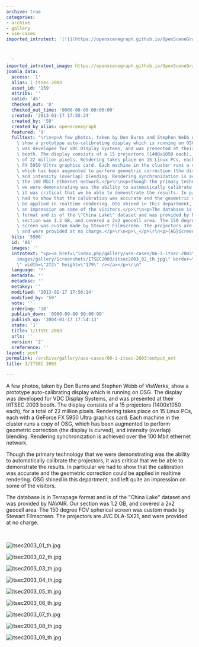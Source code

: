 ```yaml
---
archive: true
categories:
- archive
- gallery
- use-cases
imported_introtext: '[![](https://openscenegraph.github.io/OpenSceneGraphDotComBackup/OpenSceneGraph/www.openscenegraph.com/images/gallery/Screenshots/ITSEC2003/itsec2003_02_th.jpg)](https://openscenegraph.github.io/OpenSceneGraphDotComBackup/OpenSceneGraph/www.openscenegraph.com/index.php/gallery/use-cases/86-i-itsec-2003.html)



  '
imported_introtext_image: https://openscenegraph.github.io/OpenSceneGraphDotComBackup/OpenSceneGraph/www.openscenegraph.com/images/gallery/Screenshots/ITSEC2003/itsec2003_02_th.jpg
joomla_data:
  access: '1'
  alias: i-itsec-2003
  asset_id: '159'
  attribs: ''
  catid: '45'
  checked_out: '0'
  checked_out_time: '0000-00-00 00:00:00'
  created: '2013-01-17 17:55:24'
  created_by: '50'
  created_by_alias: openscenegraph
  featured: '0'
  fulltext: "\r\n<p>A few photos, taken by Don Burns and Stephen Webb of VisWerks,\
    \ show a prototype auto-calibrating display which is running on OSG. The display\
    \ was developed for VDC Display Systems, and was presented at their I/ITSEC 2003\
    \ booth. The display consists of a 15 projectors (1400x1050 each), for a total\
    \ of 22 million pixels. Rendering takes place on 15 Linux PCs, each with a GeForce\
    \ FX 5950 Ultra graphics card. Each machine in the cluster runs a copy of OSG,\
    \ which has been augmented to perform geometric correction (the display is curved),\
    \ and intensity (overlap) blending. Rendering synchronization is achieved over\
    \ the 100 Mbit ethernet network.</p>\r\n<p>Though the primary technology that\
    \ we were demonstrating was the ability to automatically calibrate the projectors,\
    \ it was critical that we be able to demonstrate the results. In particular we\
    \ had to show that the calibration was accurate and the geometric correction could\
    \ be applied in realtime rendering. OSG shined in this department, and left quite\
    \ an impression on some of the visitors.</p>\r\n<p>The database is in Terrapage\
    \ format and is of the \"China Lake\" dataset and was provided by NAVAIR. Our\
    \ section was 1.2 GB, and covered a 2x2 geocell area. The 150 degree FOV spherical\
    \ screen was custom made by Stewart Filmscreen. The projectors are JVC DLA-SX21,\
    \ and were provided at no charge.</p>\r\n<p>\_</p>\r\n<p>{AG}Screenshots/ITSEC2003{/AG}</p>"
  hits: '5506'
  id: '86'
  images: ''
  introtext: "<p><a href=\"index.php/gallery/use-cases/86-i-itsec-2003\"><img src=\"\
    images/gallery/Screenshots/ITSEC2003/itsec2003_02_th.jpg\" border=\"0\" alt=\"\
    \" width=\"272\" height=\"179\" /></a></p>\r\n"
  language: '*'
  metadata: ''
  metadesc: ''
  metakey: ''
  modified: '2013-01-17 17:56:14'
  modified_by: '50'
  note: ''
  ordering: '10'
  publish_down: '0000-00-00 00:00:00'
  publish_up: '2004-01-17 17:54:13'
  state: '1'
  title: I/ITSEC 2003
  urls: ''
  version: '2'
  xreference: ''
layout: post
permalink: /archive/gallery/use-cases/86-i-itsec-2003:output_ext
title: I/ITSEC 2003

---
```

A few photos, taken by Don Burns and Stephen Webb of VisWerks, show a prototype auto-calibrating display which is running on OSG. The display was developed for VDC Display Systems, and was presented at their I/ITSEC 2003 booth. The display consists of a 15 projectors (1400x1050 each), for a total of 22 million pixels. Rendering takes place on 15 Linux PCs, each with a GeForce FX 5950 Ultra graphics card. Each machine in the cluster runs a copy of OSG, which has been augmented to perform geometric correction (the display is curved), and intensity (overlap) blending. Rendering synchronization is achieved over the 100 Mbit ethernet network.


Though the primary technology that we were demonstrating was the ability to automatically calibrate the projectors, it was critical that we be able to demonstrate the results. In particular we had to show that the calibration was accurate and the geometric correction could be applied in realtime rendering. OSG shined in this department, and left quite an impression on some of the visitors.


The database is in Terrapage format and is of the "China Lake" dataset and was provided by NAVAIR. Our section was 1.2 GB, and covered a 2x2 geocell area. The 150 degree FOV spherical screen was custom made by Stewart Filmscreen. The projectors are JVC DLA-SX21, and were provided at no charge.


 




![itsec2003_01_th.jpg](https://openscenegraph.github.io/OpenSceneGraphDotComBackup/OpenSceneGraph/www.openscenegraph.com/images/gallery/Screenshots/ITSEC2003/itsec2003_01_th.jpg)

![itsec2003_02_th.jpg](https://openscenegraph.github.io/OpenSceneGraphDotComBackup/OpenSceneGraph/www.openscenegraph.com/images/gallery/Screenshots/ITSEC2003/itsec2003_02_th.jpg)

![itsec2003_03_th.jpg](https://openscenegraph.github.io/OpenSceneGraphDotComBackup/OpenSceneGraph/www.openscenegraph.com/images/gallery/Screenshots/ITSEC2003/itsec2003_03_th.jpg)

![itsec2003_04_th.jpg](https://openscenegraph.github.io/OpenSceneGraphDotComBackup/OpenSceneGraph/www.openscenegraph.com/images/gallery/Screenshots/ITSEC2003/itsec2003_04_th.jpg)

![itsec2003_05_th.jpg](https://openscenegraph.github.io/OpenSceneGraphDotComBackup/OpenSceneGraph/www.openscenegraph.com/images/gallery/Screenshots/ITSEC2003/itsec2003_05_th.jpg)

![itsec2003_06_th.jpg](https://openscenegraph.github.io/OpenSceneGraphDotComBackup/OpenSceneGraph/www.openscenegraph.com/images/gallery/Screenshots/ITSEC2003/itsec2003_06_th.jpg)

![itsec2003_07_th.jpg](https://openscenegraph.github.io/OpenSceneGraphDotComBackup/OpenSceneGraph/www.openscenegraph.com/images/gallery/Screenshots/ITSEC2003/itsec2003_07_th.jpg)

![itsec2003_08_th.jpg](https://openscenegraph.github.io/OpenSceneGraphDotComBackup/OpenSceneGraph/www.openscenegraph.com/images/gallery/Screenshots/ITSEC2003/itsec2003_08_th.jpg)

![itsec2003_09_th.jpg](https://openscenegraph.github.io/OpenSceneGraphDotComBackup/OpenSceneGraph/www.openscenegraph.com/images/gallery/Screenshots/ITSEC2003/itsec2003_09_th.jpg)




